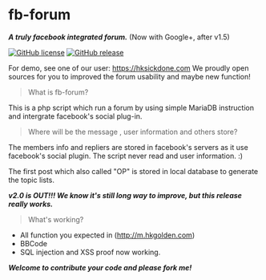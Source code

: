# fb-forum
*****A truly facebook integrated forum.***** (Now with Google+, after v1.5)

[![GitHub license](https://img.shields.io/badge/license-Apache%202-blue.svg)](https://raw.githubusercontent.com/fbForum/fb-forum/master/LICENSE)
[![GitHub release](https://img.shields.io/github/release/qubyte/rubidium.svg)](https://github.com/fbForum/fb-forum.git)

For demo, see one of our user:  https://hksickdone.com
We proudly open sources for you to improved the forum usability and maybe new function!


> What is fb-forum?

This is a php script which run a forum by using simple MariaDB instruction and intergrate facebook's social plug-in.

>Where will be the message , user information and others store?

The members  info and repliers are stored in facebook's servers as it use facebook's social plugin. The script never read and user information. :)

The first post which also called "OP" is stored in local database to generate the topic lists.

***v2.0 is OUT!!! We know it's still long way to improve, but this release really works.***

>What's working?

* All function you expected in (http://m.hkgolden.com)
* BBCode
* SQL injection and XSS proof now working.

***Welcome to contribute your code and please fork me!***

